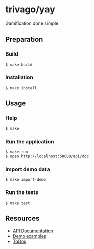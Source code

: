 trivago/yay
===

Gamification done simple.

## Preparation

### Build
```
$ make build
```
### Installation
```
$ make install
```

## Usage

### Help
```
$ make
```

### Run the application
```
$ make run
$ open http://localhost:50080/api/doc
```

### Import demo data
```
$ make import-demo
```

### Run the tests
```
$ make test
```

## Resources

* [API Documentation](docs/API.md)
* [Demo examples](docs/DEMO.md)
* [ToDos](docs/TODO.md)
